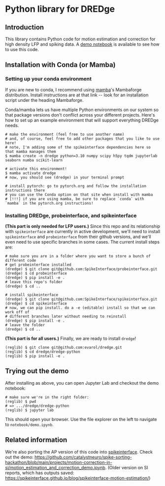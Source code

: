 # Python library for DREDge

## Introduction

This library contains Python code for motion estimation and correction for high density LFP and spiking data. A [demo notebook](notebook/demo.ipynb) is available to see how to use this code.

## Installation with Conda (or Mamba)

### Setting up your conda environment

If you are new to conda, I recommend using [mamba][mamba]'s Mambaforge distribution. Install instructions are at that link -- look for an installation script under the heading Mambaforge.

Conda/mamba lets us have multiple Python environments on our system so that package versions don't conflict across your different projects. Here's how to set up an example environment that will support everything DREDge needs.

```
# make the environment (feel free to use another name)
# and, of course, feel free to add other packages that you like to use here!
# note, I'm adding some of the spikeinterface dependencies here so that mamba manages them
$ mamba create -n dredge python=3.10 numpy scipy h5py tqdm jupyterlab seaborn numba scikit-learn

# activate this environment!
$ mamba activate dredge
# now, you should see (dredge) in your terminal prompt

# install pytorch: go to pytorch.org and follow the installation instructions there
# you can use the Conda option on that site when install with mamba
# [!!!] if you are using mamba, be sure to replace `conda` with `mamba` in the pytorch.org instructions!
```

### Installing DREDge, probeinterface, and spikeinterface

**(This part is only needed for LFP users.)** Since this repo and its relationship with `spikeinterface` are currently in active development, we'll need to install `spikeinterface` and `probeinterface` from their github versions, and we'll even need to use specific branches in some cases. The current install steps are:

```
# make sure you are in a folder where you want to store a bunch of different code
# get probeinterface installed 
(dredge) $ git clone git@github.com:SpikeInterface/probeinterface.git
(dredge) $ cd probeinterface
(dredge) $ pip install -e .
# leave this repo's folder
(dredge) $ cd ..

# install spikeinterface
(dredge) $ git clone git@github.com:SpikeInterface/spikeinterface.git
(dredge) $ cd spikeinterface
# now, we can pip install. do a -e (editable) install so that we can work off of
# different branches later without needing to reinstall
(dredge) $ pip install -e .
# leave the folder
(dredge) $ cd ..
```

**(This part is for all users.)** Finally, we are ready to install `dredge`!

```
(reglib) $ git clone git@github.com:evarol/dredge.git
(reglib) $ cd dredge/dredge-python
(reglib) $ pip install -e .
```

## Trying out the demo

After installing as above, you can open Jupyter Lab and checkout the demo notebook:

```
# make sure we're in the right folder:
(reglib) $ pwd
# => .../dredge/dredge-python
(reglib) $ jupyter lab
```

This should open your browser. Use the file explorer on the left to navigate to `notebook/demo.ipynb`.


## Related information

We're also porting the AP version of this code into [spikeinterface][spikeinterface]. Check out the demo: https://github.com/catalystneuro/spike-sorting-hackathon/blob/main/projects/motion-correction-in-si/motion_estimation_and_correction_demo.ipynb. (Older version on SI reports, which has outputs saved: https://spikeinterface.github.io/blog/spikeinterface-motion-estimation/)


[mamba]: https://github.com/conda-forge/miniforge#mambaforge
[spikeinterface]: https://github.com/SpikeInterface/spikeinterface
